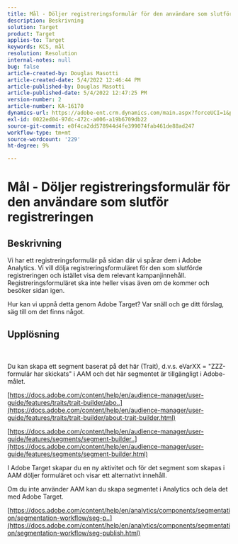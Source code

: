 ```yaml
---
title: Mål - Döljer registreringsformulär för den användare som slutför registreringen
description: Beskrivning
solution: Target
product: Target
applies-to: Target
keywords: KCS, mål
resolution: Resolution
internal-notes: null
bug: false
article-created-by: Douglas Masotti
article-created-date: 5/4/2022 12:46:44 PM
article-published-by: Douglas Masotti
article-published-date: 5/4/2022 12:47:25 PM
version-number: 2
article-number: KA-16170
dynamics-url: https://adobe-ent.crm.dynamics.com/main.aspx?forceUCI=1&pagetype=entityrecord&etn=knowledgearticle&id=6049f73b-a8cb-ec11-a7b6-6045bd00d7cd
exl-id: 0022ed04-97dc-472c-a006-a19b6709db22
source-git-commit: e8f4ca2dd578944d4fe399074fab461de88ad247
workflow-type: tm+mt
source-wordcount: '229'
ht-degree: 9%

---
```


# Mål - Döljer registreringsformulär för den användare som slutför registreringen

## Beskrivning


Vi har ett registreringsformulär på sidan där vi spårar dem i Adobe Analytics. Vi vill dölja registreringsformuläret för den som slutförde registreringen och istället visa dem relevant kampanjinnehåll. Registreringsformuläret ska inte heller visas även om de kommer och besöker sidan igen.

Hur kan vi uppnå detta genom Adobe Target? Var snäll och ge ditt förslag, säg till om det finns något.


## Upplösning

 <br><br>
Du kan skapa ett segment baserat på det här (Trait), d.v.s. eVarXX = &quot;ZZZ-formulär har skickats&quot; i AAM och det här segmentet är tillgängligt i Adobe-målet.

[https://docs.adobe.com/content/help/en/audience-manager/user-guide/features/traits/trait-builder/abo..](https://docs.adobe.com/content/help/en/audience-manager/user-guide/features/traits/trait-builder/about-trait-builder.html)

[https://docs.adobe.com/content/help/en/audience-manager/user-guide/features/segments/segment-builder..](https://docs.adobe.com/content/help/en/audience-manager/user-guide/features/segments/segment-builder.html)

I Adobe Target skapar du en ny aktivitet och för det segment som skapas i AAM döljer formuläret och visar ett alternativt innehåll.



Om du inte använder AAM kan du skapa segmentet i Analytics och dela det med Adobe Target.

[https://docs.adobe.com/content/help/en/analytics/components/segmentation/segmentation-workflow/seg-p..](https://docs.adobe.com/content/help/en/analytics/components/segmentation/segmentation-workflow/seg-publish.html)
